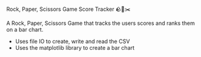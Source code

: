 Rock, Paper, Scissors Game Score Tracker 🪨📃✂️

A Rock, Paper, Scissors Game that tracks the users scores and ranks them on a bar chart.

- Uses file IO to create, write and read the CSV
- Uses the matplotlib library to create a bar chart

